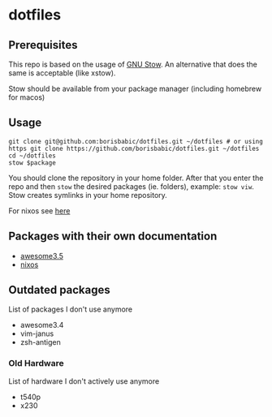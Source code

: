 # dotfiles
## Prerequisites

This repo is based on the usage of [GNU Stow](https://www.gnu.org/software/stow/). An alternative that does the same is acceptable (like xstow). 

Stow should be available from your package manager (including homebrew for macos)

## Usage 
```shell
git clone git@github.com:borisbabic/dotfiles.git ~/dotfiles # or using https git clone https://github.com/borisbabic/dotfiles.git ~/dotfiles
cd ~/dotfiles
stow $package
```

You should clone the repository in your home folder. After that you enter the repo and then `stow` the desired packages (ie. folders), example: `stow viw`. Stow creates symlinks in your home repository.

For nixos see [here](nixos)

## Packages with their own documentation
- [awesome3.5](awesome3.5)
- [nixos](nixos)

## Outdated packages
List of packages I don't use anymore
- awesome3.4
- vim-janus
- zsh-antigen
### Old Hardware
List of hardware I don't actively use anymore
- t540p
- x230
